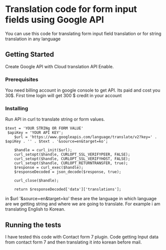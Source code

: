 # Translation code for form input fields using Google API

You can use this code for translating form input field translation or for string translation in any language

## Getting Started

Create Google API with Cloud translation API Enable.

### Prerequisites

You need billing account in google console to get API. Its paid and cost you 30$. First time login will get 300 $ credit in your account


### Installing

Run API in curl to translate string or form values.

```
$text = 'YOUR STRINg OR FORM VALUE'
 $apiKey = 'YOUR API KEY';
    $url = 'https://www.googleapis.com/language/translate/v2?key=' . $apiKey . '' . $text . '&source=en&target=ko';
   
    $handle = curl_init($url);
    curl_setopt($handle, CURLOPT_SSL_VERIFYPEER, FALSE);
    curl_setopt($handle, CURLOPT_SSL_VERIFYHOST, FALSE);
    curl_setopt($handle, CURLOPT_RETURNTRANSFER, true);
    $response = curl_exec($handle);
    $responseDecoded = json_decode($response, true);

    curl_close($handle);
 
    return $responseDecoded['data']['translations'];
```

in $url '&source=en&target=ko' these are the language in which language are we getting string and where we are going to translate. For example i am translating English to Korean.

## Running the tests

I have tested this code with Contact form 7 plugin. Code getting Input data from contact form 7  and then translating it into korean before mail.



